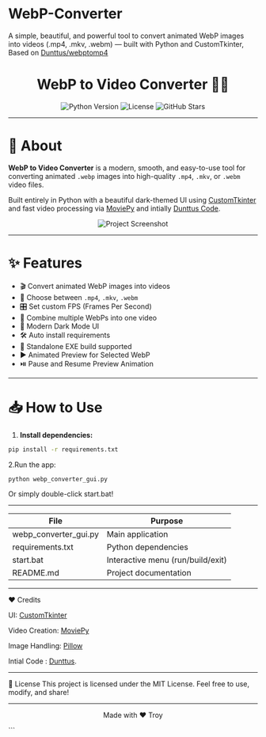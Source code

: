 # WebP-Converter
A simple, beautiful, and powerful tool to convert animated WebP images into videos (.mp4, .mkv, .webm) — built with Python and CustomTkinter, Based on [Dunttus/webptomp4](https://github.com/Dunttus/webptomp4) 

<h1 align="center">WebP to Video Converter 🎥✨</h1>

<p align="center">
  <img src="https://img.shields.io/badge/python-3.9%2B-blue.svg" alt="Python Version">
  <img src="https://img.shields.io/badge/License-MIT-green.svg" alt="License">
  <img src="https://img.shields.io/github/stars/iTroy0/WebP-Converter?style=social" alt="GitHub Stars">
</p>

---

# 🚀 About

**WebP to Video Converter** is a modern, smooth, and easy-to-use tool for converting animated `.webp` images into high-quality `.mp4`, `.mkv`, or `.webm` video files.

Built entirely in Python with a beautiful dark-themed UI using [CustomTkinter](https://github.com/TomSchimansky/CustomTkinter) and fast video processing via [MoviePy](https://zulko.github.io/moviepy/) and intially [Dunttus Code](https://github.com/Dunttus/webptomp4).
<p align="center">
  <img src="https://i.ibb.co/dsKWnTGt/image.png" alt="Project Screenshot">
</p>

---

# ✨ Features

- 🎬 Convert animated WebP images into videos
- 🎥 Choose between `.mp4`, `.mkv`, `.webm`
- 🎛️ Set custom FPS (Frames Per Second)
- 🔗 Combine multiple WebPs into one video
- 🌙 Modern Dark Mode UI
- 🛠️ Auto install requirements
- 🎯 Standalone EXE build supported
- ▶️ Animated Preview for Selected WebP
- ⏯️ Pause and Resume Preview Animation

  
---

# 📥 How to Use

1. **Install dependencies:**

```bash
pip install -r requirements.txt
```
2.Run the app:

```bash
python webp_converter_gui.py
```
Or simply double-click start.bat!

---

| File                | Purpose
|---------------------|--------------------------
webp_converter_gui.py | Main application
requirements.txt      | Python dependencies
start.bat             | Interactive menu (run/build/exit)
README.md             | Project documentation

---

❤️ Credits

UI: [CustomTkinter](https://github.com/TomSchimansky/CustomTkinter)

Video Creation: [MoviePy](https://zulko.github.io/moviepy/) 

Image Handling: [Pillow](https://github.com/python-pillow/Pillow)

Intial Code : [Dunttus](https://github.com/Dunttus/webptomp4).

---

📜 License
This project is licensed under the MIT License.
Feel free to use, modify, and share!

---

<p align="center"> Made with ❤️ Troy </p> ```






